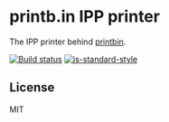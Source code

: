 # printb.in IPP printer

The IPP printer behind [printbin](http://printb.in).

[![Build status](https://travis-ci.org/watson/printbin-printer.svg?branch=master)](https://travis-ci.org/watson/printbin-printer)
[![js-standard-style](https://img.shields.io/badge/code%20style-standard-brightgreen.svg?style=flat)](https://github.com/feross/standard)

## License

MIT
